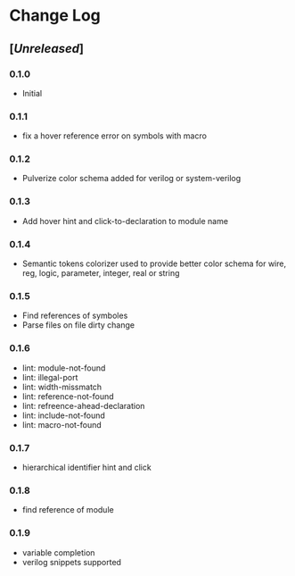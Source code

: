 # Change Log

## [*Unreleased*]

### 0.1.0
* Initial

### 0.1.1
* fix a hover reference error on symbols with macro

### 0.1.2
* Pulverize color schema added for verilog or system-verilog

### 0.1.3
* Add hover hint and click-to-declaration to module name

### 0.1.4
* Semantic tokens colorizer used to provide better color schema for wire, reg, logic, parameter, integer, real or string

### 0.1.5
* Find references of symboles
* Parse files on file dirty change

### 0.1.6
* lint: module-not-found
* lint: illegal-port
* lint: width-missmatch
* lint: reference-not-found
* lint: refreence-ahead-declaration
* lint: include-not-found
* lint: macro-not-found

### 0.1.7
* hierarchical identifier hint and click

### 0.1.8
* find reference of module

### 0.1.9
* variable completion
* verilog snippets supported
